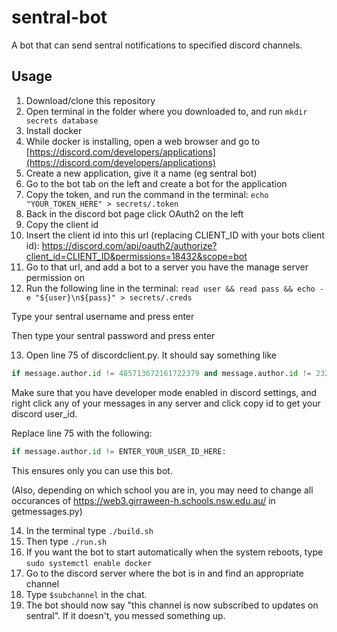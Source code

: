 # sentral-bot

A bot that can send sentral notifications to specified discord channels.

## Usage

1. Download/clone this repository
2. Open terminal in the folder where you downloaded to, and run `mkdir secrets database`
3. Install docker
4. While docker is installing, open a web browser and go to [https://discord.com/developers/applications](https://discord.com/developers/applications)
5. Create a new application, give it a name (eg sentral bot)
6. Go to the bot tab on the left and create a bot for the application
7. Copy the token, and run the command in the terminal: `echo "YOUR_TOKEN_HERE" > secrets/.token`
8. Back in the discord bot page click OAuth2 on the left
9. Copy the client id
10. Insert the client id into this url (replacing CLIENT_ID with your bots client id):
  https://discord.com/api/oauth2/authorize?client_id=CLIENT_ID&permissions=18432&scope=bot
11. Go to that url, and add a bot to a server you have the manage server permission on
12. Run the following line in the terminal: `read user && read pass && echo -e "${user}\n${pass}" > secrets/.creds`

Type your sentral username and press enter

Then type your sentral password and press enter

13. Open line 75 of discordclient.py. It should say something like
  
  ```python
  if message.author.id != 485713672161722379 and message.author.id != 232767987843727361:
  ```
  
  Make sure that you have developer mode enabled in discord settings, and right click any of your messages in any server and click copy id to get your discord user_id.
  
  Replace line 75 with the following:
  
  ```python
  if message.author.id != ENTER_YOUR_USER_ID_HERE:
  ```
  
  This ensures only you can use this bot.
  
  (Also, depending on which school you are in, you may need to change all occurances of https://web3.girraween-h.schools.nsw.edu.au/ in getmessages.py)
  
14. In the terminal type `./build.sh`
15. Then type `./run.sh`
16. If you want the bot to start automatically when the system reboots, type `sudo systemctl enable docker`
17. Go to the discord server where the bot is in and find an appropriate channel
18. Type `$subchannel` in the chat.
19. The bot should now say "this channel is now subscribed to updates on sentral". If it doesn't, you messed something up.
